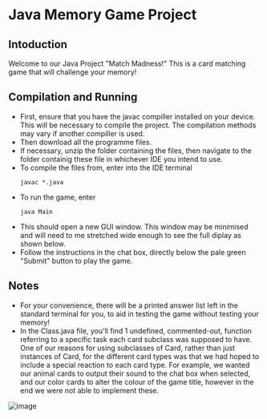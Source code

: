 # Java Memory Game Project

## Intoduction
Welcome to our Java Project "Match Madness!" This is a card matching game that will challenge your memory!

## Compilation and Running
- First, ensure that you have the javac compiller installed on your device. This will be necessary to compile the project. The compilation methods may vary if another compiller is used.
- Then download all the programme files.
- If necessary, unzip the folder containing the files, then navigate to the folder containig these file in whichever IDE you intend to use.
- To compile the files from, enter into the IDE terminal
  ```
  javac *.java
- To run the game, enter
  ```
  java Main
- This should open a new GUI window. This window may be minimised and will need to me stretched wide enough to see the full diplay as shown below.
- Follow the instructions in the chat box, directly below the pale green "Submit" button to play the game.

## Notes
- For your convenience, there will be a printed answer list left in the standard terminal for you, to aid in testing the game without testing your memory!
- In the Class.java file, you'll find 1 undefined, commented-out, function referring to a specific task each card subclass was supposed to have. One of our reasons for using subclasses of Card, rather than just instances of Card, for the different card types was that we had hoped to include a special reaction to each card type. For example, we wanted our animal cards to output their sound to the chat box when selected, and our color cards to alter the colour of the game title, however in the end we were not able to implement these.

![image](https://github.com/feguare/Java_Memory_Game_Project/assets/123463013/038a7834-fcf1-4b73-a298-fe40bc8dd7c0)
